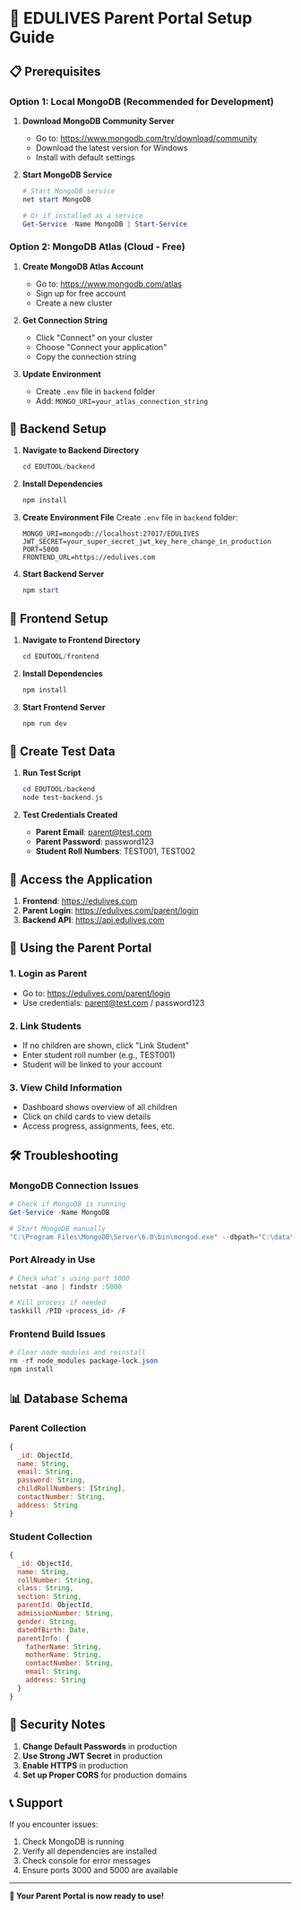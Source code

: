 # 🚀 EDULIVES Parent Portal Setup Guide

## 📋 Prerequisites

### Option 1: Local MongoDB (Recommended for Development)

1. **Download MongoDB Community Server**
   - Go to: https://www.mongodb.com/try/download/community
   - Download the latest version for Windows
   - Install with default settings

2. **Start MongoDB Service**
   ```powershell
   # Start MongoDB service
   net start MongoDB
   
   # Or if installed as a service
   Get-Service -Name MongoDB | Start-Service
   ```

### Option 2: MongoDB Atlas (Cloud - Free)

1. **Create MongoDB Atlas Account**
   - Go to: https://www.mongodb.com/atlas
   - Sign up for free account
   - Create a new cluster

2. **Get Connection String**
   - Click "Connect" on your cluster
   - Choose "Connect your application"
   - Copy the connection string

3. **Update Environment**
   - Create `.env` file in `backend` folder
   - Add: `MONGO_URI=your_atlas_connection_string`

## 🔧 Backend Setup

1. **Navigate to Backend Directory**
   ```powershell
   cd EDUTOOL/backend
   ```

2. **Install Dependencies**
   ```powershell
   npm install
   ```

3. **Create Environment File**
   Create `.env` file in `backend` folder:
   ```
   MONGO_URI=mongodb://localhost:27017/EDULIVES
   JWT_SECRET=your_super_secret_jwt_key_here_change_in_production
   PORT=5000
   FRONTEND_URL=https://edulives.com
   ```

4. **Start Backend Server**
   ```powershell
   npm start
   ```

## 🎨 Frontend Setup

1. **Navigate to Frontend Directory**
   ```powershell
   cd EDUTOOL/frontend
   ```

2. **Install Dependencies**
   ```powershell
   npm install
   ```

3. **Start Frontend Server**
   ```powershell
   npm run dev
   ```

## 🧪 Create Test Data

1. **Run Test Script**
   ```powershell
   cd EDUTOOL/backend
   node test-backend.js
   ```

2. **Test Credentials Created**
   - **Parent Email**: parent@test.com
   - **Parent Password**: password123
   - **Student Roll Numbers**: TEST001, TEST002

## 🔗 Access the Application

1. **Frontend**: https://edulives.com
2. **Parent Login**: https://edulives.com/parent/login
3. **Backend API**: https://api.edulives.com

## 📱 Using the Parent Portal

### 1. **Login as Parent**
- Go to: https://edulives.com/parent/login
- Use credentials: parent@test.com / password123

### 2. **Link Students**
- If no children are shown, click "Link Student"
- Enter student roll number (e.g., TEST001)
- Student will be linked to your account

### 3. **View Child Information**
- Dashboard shows overview of all children
- Click on child cards to view details
- Access progress, assignments, fees, etc.

## 🛠️ Troubleshooting

### MongoDB Connection Issues
```powershell
# Check if MongoDB is running
Get-Service -Name MongoDB

# Start MongoDB manually
"C:\Program Files\MongoDB\Server\6.0\bin\mongod.exe" --dbpath="C:\data\db"
```

### Port Already in Use
```powershell
# Check what's using port 5000
netstat -ano | findstr :5000

# Kill process if needed
taskkill /PID <process_id> /F
```

### Frontend Build Issues
```powershell
# Clear node modules and reinstall
rm -rf node_modules package-lock.json
npm install
```

## 📊 Database Schema

### Parent Collection
```javascript
{
  _id: ObjectId,
  name: String,
  email: String,
  password: String,
  childRollNumbers: [String],
  contactNumber: String,
  address: String
}
```

### Student Collection
```javascript
{
  _id: ObjectId,
  name: String,
  rollNumber: String,
  class: String,
  section: String,
  parentId: ObjectId,
  admissionNumber: String,
  gender: String,
  dateOfBirth: Date,
  parentInfo: {
    fatherName: String,
    motherName: String,
    contactNumber: String,
    email: String,
    address: String
  }
}
```

## 🔐 Security Notes

1. **Change Default Passwords** in production
2. **Use Strong JWT Secret** in production
3. **Enable HTTPS** in production
4. **Set up Proper CORS** for production domains

## 📞 Support

If you encounter issues:
1. Check MongoDB is running
2. Verify all dependencies are installed
3. Check console for error messages
4. Ensure ports 3000 and 5000 are available

---

**🎉 Your Parent Portal is now ready to use!** 